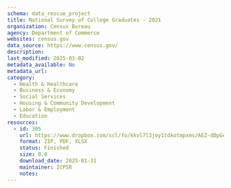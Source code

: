 ```yaml
---
schema: data_rescue_project 
title: National Survey of College Graduates - 2021
organization: Census Bureau
agency: Department of Commerce
websites: census.gov
data_source: https://www.census.gov/
description: 
last_modified: 2025-03-02
metadata_available: No
metadata_url: 
category:
  - Health & Healthcare 
  - Business & Economy 
  - Social Services 
  - Housing & Community Development 
  - Labor & Employment 
  - Education 
resources:
  - id: 305
    url: https://www.dropbox.com/scl/fo/kkvl7l3joy1tdkotmpxms/AEZ-dDpGeE-I8HsQFNpELRs?rlkey=j0jzpyhdy4kmvqcocujp64dqc&dl=0
    format: ZIP, PDF, XLSX
    status: Finished
    size: 0.0
    download_date: 2025-01-31
    maintainer: ICPSR
    notes: 
---
```

